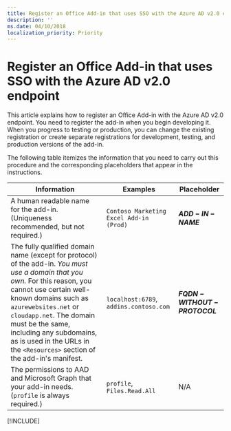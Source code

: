 ```yaml
---
title: Register an Office Add-in that uses SSO with the Azure AD v2.0 endpoint
description: ''
ms.date: 04/10/2018 
localization_priority: Priority
---
```


# Register an Office Add-in that uses SSO with the Azure AD v2.0 endpoint

This article explains how to register an Office Add-in with the Azure AD v2.0 endpoint. You need to register the add-in when you begin developing it. When you progress to testing or production, you can change the existing registration or create separate registrations for development, testing, and production versions of the add-in.

The following table itemizes the information that you need to carry out this procedure and the corresponding placeholders that appear in the instructions. 

|Information  |Examples  |Placeholder  |
|---------|---------|---------|
|A human readable name for the add-in. (Uniqueness recommended, but not required.)    |`Contoso Marketing Excel Add-in (Prod)`        |**$ADD-IN-NAME$**         |
|The fully qualified domain name (except for protocol) of the add-in. *You must use a domain that you own.* For this reason, you cannot use certain well-known domains such as `azurewebsites.net` or `cloudapp.net`. The domain must be the same, including any subdomains, as is used in the URLs in the `<Resources>` section of the add-in's manifest.  |`localhost:6789`, `addins.contoso.com`         |**$FQDN-WITHOUT-PROTOCOL$**         |
|The permissions to AAD and Microsoft Graph that your add-in needs. (`profile` is always required.)    |`profile`, `Files.Read.All`         |N/A         |

[!INCLUDE[](../includes/register-sso-add-in-aad-v2-include.md)]

